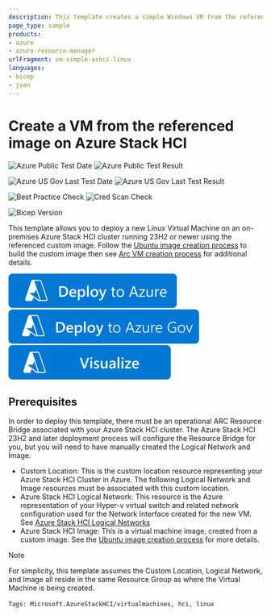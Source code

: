 ```yaml
---
description: This template creates a simple Windows VM from the referenced Azure Marketplace image on Azure Stack HCI version 23H2+
page_type: sample
products:
- azure
- azure-resource-manager
urlFragment: vm-simple-ashci-linux
languages:
- bicep
- json
---
```

# Create a VM from the referenced image on Azure Stack HCI

![Azure Public Test Date](https://azurequickstartsservice.blob.core.windows.net/badges/quickstarts/microsoft.azurestackhci/vm-simple-ashci-linux/PublicLastTestDate.svg)
![Azure Public Test Result](https://azurequickstartsservice.blob.core.windows.net/badges/quickstarts/microsoft.azurestackhci/vm-simple-ashci-linux/PublicDeployment.svg)

![Azure US Gov Last Test Date](https://azurequickstartsservice.blob.core.windows.net/badges/quickstarts/microsoft.azurestackhci/vm-simple-ashci-linux/FairfaxLastTestDate.svg)
![Azure US Gov Last Test Result](https://azurequickstartsservice.blob.core.windows.net/badges/quickstarts/microsoft.azurestackhci/vm-simple-ashci-linux/FairfaxDeployment.svg)

![Best Practice Check](https://azurequickstartsservice.blob.core.windows.net/badges/quickstarts/microsoft.azurestackhci/vm-simple-ashci-linux/BestPracticeResult.svg)
![Cred Scan Check](https://azurequickstartsservice.blob.core.windows.net/badges/quickstarts/microsoft.azurestackhci/vm-simple-ashci-linux/CredScanResult.svg)

![Bicep Version](https://azurequickstartsservice.blob.core.windows.net/badges/quickstarts/microsoft.azurestackhci/vm-simple-ashci-linux/BicepVersion.svg)

This template allows you to deploy a new Linux Virtual Machine on an on-premises Azure Stack HCI cluster running 23H2 or newer using the referenced custom image. Follow the [Ubuntu image creation process](/azure-stack/hci/manage/virtual-machine-image-linux-sysprep) to build the custom image then see [Arc VM creation process](/azure-stack/hci/manage/create-arc-virtual-machines) for additional details.

[![Deploy To Azure](https://raw.githubusercontent.com/Azure/azure-quickstart-templates/master/1-CONTRIBUTION-GUIDE/images/deploytoazure.svg?sanitize=true)](https://portal.azure.com/#create/Microsoft.Template/uri/https%3A%2F%2Fraw.githubusercontent.com%2FAzure%2Fazure-quickstart-templates%2Fmaster%2Fquickstarts%2Fmicrosoft.azurestackhci%2Fvm-simple-ashci-linux%2Fazuredeploy.json)
[![Deploy To Azure US Gov](https://raw.githubusercontent.com/Azure/azure-quickstart-templates/master/1-CONTRIBUTION-GUIDE/images/deploytoazuregov.svg?sanitize=true)](https://portal.azure.us/#create/Microsoft.Template/uri/https%3A%2F%2Fraw.githubusercontent.com%2FAzure%2Fazure-quickstart-templates%2Fmaster%2Fquickstarts%2Fmicrosoft.azurestackhci%2Fvm-simple-ashci-linux%2Fazuredeploy.json)
[![Visualize](https://raw.githubusercontent.com/Azure/azure-quickstart-templates/master/1-CONTRIBUTION-GUIDE/images/visualizebutton.svg?sanitize=true)](http://armviz.io/#/?load=https%3A%2F%2Fraw.githubusercontent.com%2FAzure%2Fazure-quickstart-templates%2Fmaster%2Fquickstarts%2Fmicrosoft.azurestackhci%2Fvm-simple-ashci-linux%2Fazuredeploy.json)

## Prerequisites

In order to deploy this template, there must be an operational ARC Resource Bridge associated with your Azure Stack HCI cluster. The Azure Stack HCI 23H2 and later deployment process will configure the Resource Bridge for you, but you will need to have manually created the Logical Network and Image.

- Custom Location: This is the custom location resource representing your Azure Stack HCI Cluster in Azure. The following Logical Network and Image resources must be associated with this custom location.
- Azure Stack HCI Logical Network: This resource is the Azure representation of your Hyper-v virtual switch and related network configuration used for the Network Interface created for the new VM. See [Azure Stack HCI Logical Networks](/azure-stack/hci/manage/create-logical-networks)
- Azure Stack HCI Image: This is a virtual machine image, created from a custom image. See the [Ubuntu image creation process](/azure-stack/hci/manage/virtual-machine-image-linux-sysprep) for more details.

> [!NOTE]
> For simplicity, this template assumes the Custom Location, Logical Network, and Image all reside in the same Resource Group as where the Virtual Machine is being created.


`Tags: Microsoft.AzureStackHCI/virtualmachines, hci, linux`